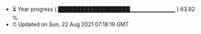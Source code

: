 - ⏳ Year progress { ███████████████████▁▁▁▁▁▁▁▁▁▁▁ } 63.92 %
- ⏰ Updated on Sun, 22 Aug 2021 07:18:19 GMT

